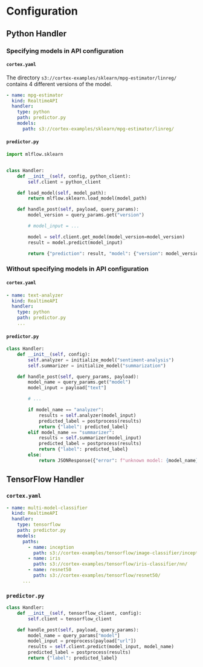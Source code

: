# Configuration

## Python Handler

### Specifying models in API configuration

#### `cortex.yaml`

The directory `s3://cortex-examples/sklearn/mpg-estimator/linreg/` contains 4 different versions of the model.

```yaml
- name: mpg-estimator
  kind: RealtimeAPI
  handler:
    type: python
    path: predictor.py
    models:
      path: s3://cortex-examples/sklearn/mpg-estimator/linreg/
```

#### `predictor.py`

```python
import mlflow.sklearn


class Handler:
    def __init__(self, config, python_client):
        self.client = python_client

    def load_model(self, model_path):
        return mlflow.sklearn.load_model(model_path)

    def handle_post(self, payload, query_params):
        model_version = query_params.get("version")

        # model_input = ...

        model = self.client.get_model(model_version=model_version)
        result = model.predict(model_input)

        return {"prediction": result, "model": {"version": model_version}}
```

### Without specifying models in API configuration

#### `cortex.yaml`

```yaml
- name: text-analyzer
  kind: RealtimeAPI
  handler:
    type: python
    path: predictor.py
    ...
```

#### `predictor.py`

```python
class Handler:
    def __init__(self, config):
        self.analyzer = initialize_model("sentiment-analysis")
        self.summarizer = initialize_model("summarization")

    def handle_post(self, query_params, payload):
        model_name = query_params.get("model")
        model_input = payload["text"]

        # ...

        if model_name == "analyzer":
            results = self.analyzer(model_input)
            predicted_label = postprocess(results)
            return {"label": predicted_label}
        elif model_name == "summarizer":
            results = self.summarizer(model_input)
            predicted_label = postprocess(results)
            return {"label": predicted_label}
        else:
            return JSONResponse({"error": f"unknown model: {model_name}"}, status_code=400)
```

## TensorFlow Handler

### `cortex.yaml`

```yaml
- name: multi-model-classifier
  kind: RealtimeAPI
  handler:
    type: tensorflow
    path: predictor.py
    models:
      paths:
        - name: inception
          path: s3://cortex-examples/tensorflow/image-classifier/inception/
        - name: iris
          path: s3://cortex-examples/tensorflow/iris-classifier/nn/
        - name: resnet50
          path: s3://cortex-examples/tensorflow/resnet50/
      ...
```

### `predictor.py`

```python
class Handler:
    def __init__(self, tensorflow_client, config):
        self.client = tensorflow_client

    def handle_post(self, payload, query_params):
        model_name = query_params["model"]
        model_input = preprocess(payload["url"])
        results = self.client.predict(model_input, model_name)
        predicted_label = postprocess(results)
        return {"label": predicted_label}
```
